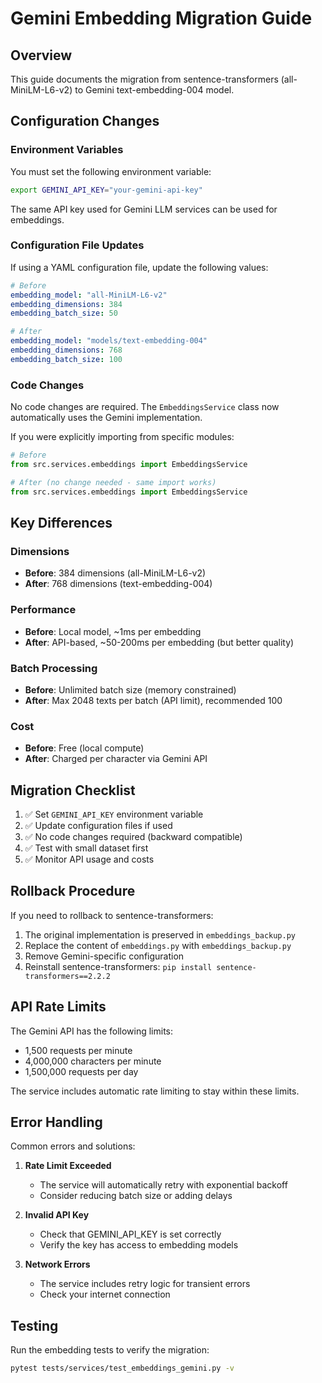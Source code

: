 # Gemini Embedding Migration Guide

## Overview
This guide documents the migration from sentence-transformers (all-MiniLM-L6-v2) to Gemini text-embedding-004 model.

## Configuration Changes

### Environment Variables
You must set the following environment variable:
```bash
export GEMINI_API_KEY="your-gemini-api-key"
```

The same API key used for Gemini LLM services can be used for embeddings.

### Configuration File Updates

If using a YAML configuration file, update the following values:

```yaml
# Before
embedding_model: "all-MiniLM-L6-v2"
embedding_dimensions: 384
embedding_batch_size: 50

# After
embedding_model: "models/text-embedding-004"
embedding_dimensions: 768
embedding_batch_size: 100
```

### Code Changes

No code changes are required. The `EmbeddingsService` class now automatically uses the Gemini implementation.

If you were explicitly importing from specific modules:
```python
# Before
from src.services.embeddings import EmbeddingsService

# After (no change needed - same import works)
from src.services.embeddings import EmbeddingsService
```

## Key Differences

### Dimensions
- **Before**: 384 dimensions (all-MiniLM-L6-v2)
- **After**: 768 dimensions (text-embedding-004)

### Performance
- **Before**: Local model, ~1ms per embedding
- **After**: API-based, ~50-200ms per embedding (but better quality)

### Batch Processing
- **Before**: Unlimited batch size (memory constrained)
- **After**: Max 2048 texts per batch (API limit), recommended 100

### Cost
- **Before**: Free (local compute)
- **After**: Charged per character via Gemini API

## Migration Checklist

1. ✅ Set `GEMINI_API_KEY` environment variable
2. ✅ Update configuration files if used
3. ✅ No code changes required (backward compatible)
4. ✅ Test with small dataset first
5. ✅ Monitor API usage and costs

## Rollback Procedure

If you need to rollback to sentence-transformers:

1. The original implementation is preserved in `embeddings_backup.py`
2. Replace the content of `embeddings.py` with `embeddings_backup.py`
3. Remove Gemini-specific configuration
4. Reinstall sentence-transformers: `pip install sentence-transformers==2.2.2`

## API Rate Limits

The Gemini API has the following limits:
- 1,500 requests per minute
- 4,000,000 characters per minute
- 1,500,000 requests per day

The service includes automatic rate limiting to stay within these limits.

## Error Handling

Common errors and solutions:

1. **Rate Limit Exceeded**
   - The service will automatically retry with exponential backoff
   - Consider reducing batch size or adding delays

2. **Invalid API Key**
   - Check that GEMINI_API_KEY is set correctly
   - Verify the key has access to embedding models

3. **Network Errors**
   - The service includes retry logic for transient errors
   - Check your internet connection

## Testing

Run the embedding tests to verify the migration:
```bash
pytest tests/services/test_embeddings_gemini.py -v
```